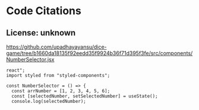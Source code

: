 # Code Citations

## License: unknown

https://github.com/upadhayayansu/dice-game/tree/b1660da18135f92eedd35f9924b36f71d395f3fe/src/components/NumberSelector.jsx

```
react";
import styled from "styled-components";

const NumberSelector = () => {
  const arrNumber = [1, 2, 3, 4, 5, 6];
  const [selectedNumber, setSelectedNumber] = useState();
  console.log(selectedNumber);
```
